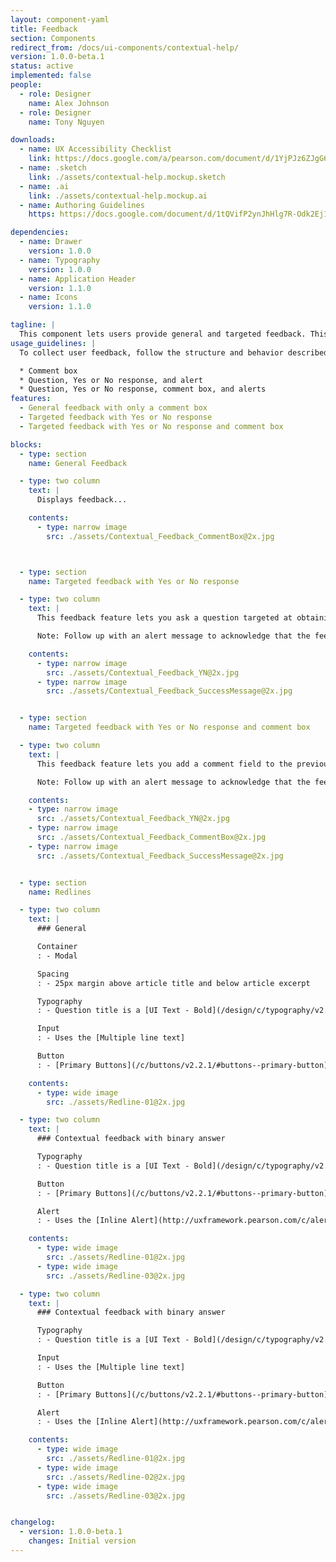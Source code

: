 ```yaml
---
layout: component-yaml
title: Feedback
section: Components
redirect_from: /docs/ui-components/contextual-help/
version: 1.0.0-beta.1
status: active
implemented: false
people:
  - role: Designer
    name: Alex Johnson
  - role: Designer
    name: Tony Nguyen

downloads:
  - name: UX Accessibility Checklist
    link: https://docs.google.com/a/pearson.com/document/d/1YjPJz6ZJgG6m4iJvtTFYuhIBGVuefHpzYx3H_lPU-vo/edit?usp=sharing
  - name: .sketch
    link: ./assets/contextual-help.mockup.sketch
  - name: .ai
    link: ./assets/contextual-help.mockup.ai
  - name: Authoring Guidelines
    https: https://docs.google.com/document/d/1tQVifP2ynJhHlg7R-Odk2Ej1qQxMs0SQ67fYzTlYjM8/edit?ts=578397b6

dependencies:
  - name: Drawer
    version: 1.0.0
  - name: Typography
    version: 1.0.0
  - name: Application Header
    version: 1.1.0
  - name: Icons
    version: 1.1.0

tagline: |
  This component lets users provide general and targeted feedback. This component is pointed to the Feedback API endpoints created by Gary Hatton’s team.
usage_guidelines: |
  To collect user feedback, follow the structure and behavior described in this component. The feedback component includes the following sets of basic elements:

  * Comment box
  * Question, Yes or No response, and alert
  * Question, Yes or No response, comment box, and alerts
features:
  - General feedback with only a comment box
  - Targeted feedback with Yes or No response
  - Targeted feedback with Yes or No response and comment box

blocks:
  - type: section
    name: General Feedback

  - type: two column
    text: |
      Displays feedback...

    contents:
      - type: narrow image
        src: ./assets/Contextual_Feedback_CommentBox@2x.jpg



  - type: section
    name: Targeted feedback with Yes or No response

  - type: two column
    text: |
      This feedback feature lets you ask a question targeted at obtaining feedback for selected content(for example, a selected help topic). The user response requires either Yes or No.

      Note: Follow up with an alert message to acknowledge that the feedback was received.

    contents:
      - type: narrow image
        src: ./assets/Contextual_Feedback_YN@2x.jpg
      - type: narrow image
        src: ./assets/Contextual_Feedback_SuccessMessage@2x.jpg


  - type: section
    name: Targeted feedback with Yes or No response and comment box

  - type: two column
    text: |
      This feedback feature lets you add a comment field to the previous targeted feedback user flow. Use its elements when you want to get more information to better understand the Yes or No response.

      Note: Follow up with an alert message to acknowledge that the feedback was received.

    contents:
    - type: narrow image
      src: ./assets/Contextual_Feedback_YN@2x.jpg
    - type: narrow image
      src: ./assets/Contextual_Feedback_CommentBox@2x.jpg
    - type: narrow image
      src: ./assets/Contextual_Feedback_SuccessMessage@2x.jpg


  - type: section
    name: Redlines

  - type: two column
    text: |
      ### General

      Container
      : - Modal

      Spacing
      : - 25px margin above article title and below article excerpt

      Typography
      : - Question title is a [UI Text - Bold](/design/c/typography/v2.0.0-beta.9/#rd-ui-text-bold)

      Input
      : - Uses the [Multiple line text]

      Button
      : - [Primary Buttons](/c/buttons/v2.2.1/#buttons--primary-button)

    contents:
      - type: wide image
        src: ./assets/Redline-01@2x.jpg

  - type: two column
    text: |
      ### Contextual feedback with binary answer

      Typography
      : - Question title is a [UI Text - Bold](/design/c/typography/v2.0.0-beta.9/#rd-ui-text-bold)

      Button
      : - [Primary Buttons](/c/buttons/v2.2.1/#buttons--primary-button)

      Alert
      : - Uses the [Inline Alert](http://uxframework.pearson.com/c/alerts/v2.0.3/#alerts--inline-alert) style

    contents:
      - type: wide image
        src: ./assets/Redline-01@2x.jpg
      - type: wide image
        src: ./assets/Redline-03@2x.jpg

  - type: two column
    text: |
      ### Contextual feedback with binary answer

      Typography
      : - Question title is a [UI Text - Bold](/design/c/typography/v2.0.0-beta.9/#rd-ui-text-bold)

      Input
      : - Uses the [Multiple line text]

      Button
      : - [Primary Buttons](/c/buttons/v2.2.1/#buttons--primary-button)

      Alert
      : - Uses the [Inline Alert](http://uxframework.pearson.com/c/alerts/v2.0.3/#alerts--inline-alert) style

    contents:
      - type: wide image
        src: ./assets/Redline-01@2x.jpg
      - type: wide image
        src: ./assets/Redline-02@2x.jpg
      - type: wide image
        src: ./assets/Redline-03@2x.jpg


changelog:
  - version: 1.0.0-beta.1
    changes: Initial version
---
```

